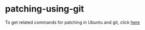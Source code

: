 # patching-using-git

To get related commands for patching in Ubuntu and git, click [here](https://dexterux.wordpress.com/2018/07/05/patches-ubuntu-and-git/)
